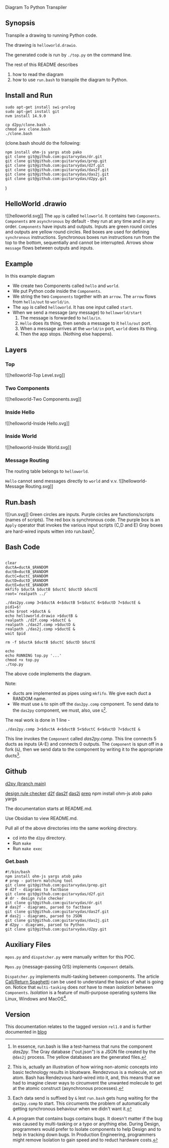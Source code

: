 Diagram To Python Transpiler
## Synopsis
Transpile a drawing to running Python code.

The drawing is `helloworld.drawio`.

The generated code is run by `./top.py` on the command line.

The rest of this README describes 
1. how to read the diagram
2. how to use `run.bash` to transpile the diagram to Python.

## Install and Run
```
sudo apt-get install swi-prolog
sudo apt-get install git
nvm install 14.9.0
```
```
cp d2py/clone.bash .
chmod a+x clone.bash
./clone.bash
```

(clone.bash should do the following:
```
npm install ohm-js yargs atob pako
git clone git@github.com:guitarvydas/dr.git
git clone git@github.com:guitarvydas/prep.git
git clone git@github.com:guitarvydas/d2f.git
git clone git@github.com:guitarvydas/das2f.git
git clone git@github.com:guitarvydas/das2j.git
git clone git@github.com:guitarvydas/d2py.git
```
)


## HelloWorld .drawio
![[helloworld.svg]]
The `app` is called `helloworld`.
It contains two `Components`.`
Components` are `asynchronous` by default - they run at any time and in any order.
`Components` have inputs and outputs. 
Inputs are green round circles and outputs are yellow round circles.
Red boxes are used for defining `synchronous` instructions.  Synchronous boxes run instructions run from the top to the bottom, sequentially and cannot be interrupted.
Arrows show `message` flows between outputs and inputs.

## Example
In this example diagram
- We create two Components called `hello` and `world`.
- We put Python code inside the `Components`.
- We string the two `Components` together with an `arrow`.  The `arrow` flows from `hello/out` to `world/in`.
- The `app` is called `helloworld`.  It has one input called `start`.
- When we send a message (any message) to `helloworld/start`
	1. The message is forwarded to `hello/in`.
	2. `Hello` does its thing, then sends a message to it `hello/out` port.
	3. When a message arrives at the `world/in` port, `world` does its thing.
	4. Then the app stops.  (Nothing else happens).

## Layers
### Top
![[helloworld-Top Level.svg]]
### Two Components
![[helloworld-Two Components.svg]]
### Inside Hello
![[helloworld-Inside Hello.svg]]
### Inside World
![[helloworld-Inside World.svg]]
### Message Routing
The routing table belongs to `helloworld`.

`Hello` cannot send messages directly to `world` and v.v.
![[helloworld-Message Routing.svg]]
## Run.bash
![[run.svg]]
Green circles are inputs.
Purple circles are functions/scripts (names of scripts).
The red box is synchronous code.
The purple box is an `Apply` operator that invokes the various input scripts (C,D and E)
Gray boxes are hard-wired inputs witten into run.bash[^1].
[^1]: In essence, run.bash is like a test-harness that runs the component *das2py*.
The Gray database ("out.json") is a JSON file created by the `@das2j` process.
The yellow databases are the generated files[^2].
[^2]: In a fully-componentized system, these would probably be outputs, but this example is a POC (Proof of Concept) which used existing tools (e.g. *bash* and the filesystem)
The letters A/B/C/D/E are notes-to-self that relate to the text code of run.bash.
Arrows are `ducts` that connect ports and operators.  In `bash`, we can implement `ducts` as pipes (see `mkfifo`) and in other cases, we might implement ducts as sockets.  Sometimes, we might choose to implement `ducts` as function calls[^3].
[^3]: But! Be careful.  Ducts are asynchronous message paths and functions are synchronous.  For ideas on how to implement asynchronous messaging using function calls see [Call/Return Spaghetti](https://guitarvydas.github.io/2020/12/09/CALL-RETURN-Spaghetti.html)
## Bash Code
```

clear
ductA=ductA_$RANDOM
ductB=ductB_$RANDOM
ductC=ductC_$RANDOM
ductD=ductD_$RANDOM
ductE=ductE_$RANDOM
mkfifo $ductA $ductB $ductC $ductD $ductE
root=`realpath ../`

./das2py.comp 3<$ductA 4<$ductB 5<$ductC 6<$ductD 7<$ductE &
pid1=$!
echo $root >$ductA &
echo helloworld.drawio >$ductB &
realpath ./d2f.comp >$ductC &
realpath ./das2f.comp >$ductD &
realpath ./das2j.comp >$ductE &
wait $pid

rm -f $ductA $ductB $ductC $ductD $ductE

echo
echo RUNNING top.py '...'
chmod +x top.py
./top.py
```
The above code implements the diagram.

Note:
- ducts are implemented as pipes using `mkfifo`. We give each duct a RANDOM name.
- We must use `&` to spin off the `das2py.comp` component.  To send data to the `das2py` component, we must, also, use `&`[^4].
[^4]: This is, actually an illustration of how wiring non-atomic concepts into basic technology results in bloatware.  Rendezvous is a molecule, not an atom.  Bash has Rendezvous hard-wired into it, and, this means that we had to imagine clever ways to circumvent the unwanted molecule to get at the atomic construct (asynchronous processes).

The real work is done in 1 line - 
```
./das2py.comp 3<$ductA 4<$ductB 5<$ductC 6<$ductD 7<$ductE &
```
This line invokes the `Component` called *das2py.comp*.  This line connects 5 ducts as inputs (A-E) and connects 0 outputs.  The `Component` is spun off in a fork (`&`), then we send data to the component by writing it to the appropriate ducts[^5].
[^5]: Each data send is suffixed by `&` lest `run.bash` gets hung waiting for the `das2py.comp` to start.  This circuments the problem of automatically getting synchronous behaviour when we didn't want it.

## Github
[d2py (branch main)](https://github.com/guitarvydas/d2py)

[design rule checker](https://github.com/guitarvydas/dr)
[d2f](https://github.com/guitarvydas/d2f)
[das2f](https://github.com/guitarvydas/das2f)
[das2j](https://github.com/guitarvydas/das2j)
[prep](https://github.com/guitarvydas/prep)
npm install ohm-js atob pako yargs

The documentation starts at README.md.

Use Obsidian to view README.md.

Pull all of the above directories into the same working directory.  

- cd into the `d2py` directory.
- Run `make`
- Run `make exec`

### Get.bash
```
#!/bin/bash
npm install ohm-js yargs atob pako
# prep - pattern matching tool
git clone git@github.com:guitarvydas/prep.git
# d2f - diagrams to factbase
git clone git@github.com:guitarvydas/d2f.git
# dr - design rule checker
git clone git@github.com:guitarvydas/dr.git
# das2f - diagrams, parsed to factbase
git clone git@github.com:guitarvydas/das2f.git
# das2j - diagrams, parsed to JSON
git clone git@github.com:guitarvydas/das2j.git
# d2py - diagrams, parsed to Python
git clone git@github.com:guitarvydas/d2py.git
```

## Auxiliary Files
`mpos.py` and `dispatcher.py` were manually written for this POC.

`Mpos.py` (message-passing O/S) implements `Component` details.

`Dispatcher.py` implements multi-tasking between components.  The article [Call/Return Spaghetti](https://guitarvydas.github.io/2020/12/09/CALL-RETURN-Spaghetti.html) can be used to understand the basics of what is going on.  Notice that `multi-tasking` does *not* have to mean *isolation* between `Components`.  *Isolation* is a feature of multi-purpose operating systems like Linux, Windows and MacOS[^6].
[^6]: A program that contains bugs contains bugs.  It doesn't matter if the bug was caused by multi-tasking or a typo or anything else.  During Design, programmers would prefer to Isolate components to help Design and to help in tracking down bugs.  In Production Engineering, programmers might remove Isolation to gain speed and to reduct hardware costs.

## Version
This documentation relates to the tagged version `rel1.0` and is further documented in [blog](https://guitarvydas.github.io/2022/01/25/Diagram-to-Python-Transpiler.html)
